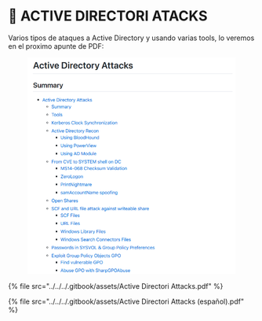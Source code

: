 # 🧳 ACTIVE DIRECTORI ATACKS

Varios tipos de ataques a Active Directory y usando varias tools, lo veremos en el proximo apunte de PDF:

<figure><img src="../../../.gitbook/assets/AD-Attacks-pdf.png" alt=""><figcaption></figcaption></figure>



{% file src="../../../.gitbook/assets/Active Directori Attacks.pdf" %}



{% file src="../../../.gitbook/assets/Active Directori Attacks (español).pdf" %}

